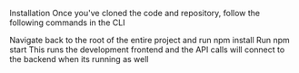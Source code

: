 Installation
Once you've cloned the code and repository, follow the following commands in the CLI

Navigate back to the root of the entire project and run npm install
Run npm start
This runs the development frontend and the API calls will connect to the backend when its running as well
